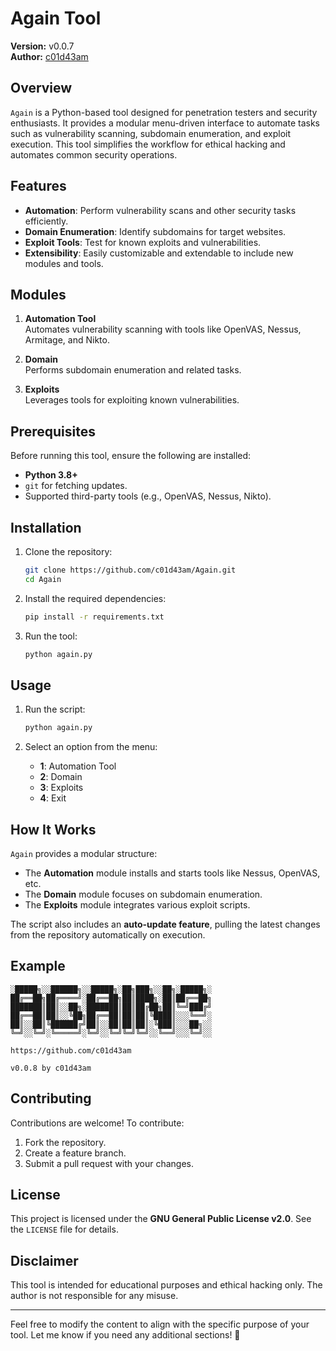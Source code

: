 # Again Tool

**Version:** v0.0.7  
**Author:** [c01d43am](https://github.com/c01d43am)  

## Overview

`Again` is a Python-based tool designed for penetration testers and security enthusiasts. It provides a modular menu-driven interface to automate tasks such as vulnerability scanning, subdomain enumeration, and exploit execution. This tool simplifies the workflow for ethical hacking and automates common security operations.

## Features

- **Automation**: Perform vulnerability scans and other security tasks efficiently.
- **Domain Enumeration**: Identify subdomains for target websites.
- **Exploit Tools**: Test for known exploits and vulnerabilities.
- **Extensibility**: Easily customizable and extendable to include new modules and tools.

## Modules

1. **Automation Tool**  
   Automates vulnerability scanning with tools like OpenVAS, Nessus, Armitage, and Nikto.

2. **Domain**  
   Performs subdomain enumeration and related tasks.

3. **Exploits**  
   Leverages tools for exploiting known vulnerabilities.

## Prerequisites

Before running this tool, ensure the following are installed:

- **Python 3.8+**
- `git` for fetching updates.
- Supported third-party tools (e.g., OpenVAS, Nessus, Nikto).

## Installation

1. Clone the repository:
   ```bash
   git clone https://github.com/c01d43am/Again.git
   cd Again
   ```

2. Install the required dependencies:
   ```bash
   pip install -r requirements.txt
   ```

3. Run the tool:
   ```bash
   python again.py
   ```

## Usage

1. Run the script:
   ```bash
   python again.py
   ```

2. Select an option from the menu:
   - **1**: Automation Tool
   - **2**: Domain
   - **3**: Exploits
   - **4**: Exit

## How It Works

`Again` provides a modular structure:
- The **Automation** module installs and starts tools like Nessus, OpenVAS, etc.
- The **Domain** module focuses on subdomain enumeration.
- The **Exploits** module integrates various exploit scripts.

The script also includes an **auto-update feature**, pulling the latest changes from the repository automatically on execution.

## Example

```plaintext
░█████╗░░██████╗░░█████╗░██╗███╗░░██╗░█████╗░
██╔══██╗██╔════╝░██╔══██╗██║████╗░██║██╔══██╗
███████║██║░░██╗░███████║██║██╔██╗██║╚═╝███╔╝
██╔══██║██║░░╚██╗██╔══██║██║██║╚████║░░░╚══╝░
██║░░██║╚██████╔╝██║░░██║██║██║░╚███║░░░██╗░░
╚═╝░░╚═╝░╚═════╝░╚═╝░░╚═╝╚═╝╚═╝░░╚══╝░░░╚═╝░░

https://github.com/c01d43am

v0.0.8 by c01d43am
```

## Contributing

Contributions are welcome! To contribute:
1. Fork the repository.
2. Create a feature branch.
3. Submit a pull request with your changes.

## License

This project is licensed under the **GNU General Public License v2.0**. See the `LICENSE` file for details.

## Disclaimer

This tool is intended for educational purposes and ethical hacking only. The author is not responsible for any misuse.

---

Feel free to modify the content to align with the specific purpose of your tool. Let me know if you need any additional sections! 🚀
